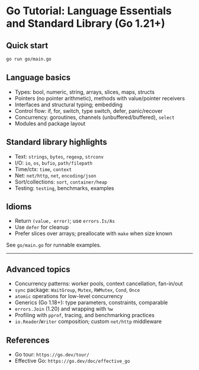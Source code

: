 # Go Tutorial: Language Essentials and Standard Library (Go 1.21+)

## Quick start

```bash
go run go/main.go
```

## Language basics

- Types: bool, numeric, string, arrays, slices, maps, structs
- Pointers (no pointer arithmetic), methods with value/pointer receivers
- Interfaces and structural typing; embedding
- Control flow: if, for, switch, type switch, defer, panic/recover
- Concurrency: goroutines, channels (unbuffered/buffered), `select`
- Modules and package layout

## Standard library highlights

- Text: `strings`, `bytes`, `regexp`, `strconv`
- I/O: `io`, `os`, `bufio`, `path/filepath`
- Time/ctx: `time`, `context`
- Net: `net/http`, `net`, `encoding/json`
- Sort/collections: `sort`, `container/heap`
- Testing: `testing`, benchmarks, examples

## Idioms

- Return `(value, error)`; use `errors.Is/As`
- Use `defer` for cleanup
- Prefer slices over arrays; preallocate with `make` when size known

See `go/main.go` for runnable examples.

---

## Advanced topics

- Concurrency patterns: worker pools, context cancellation, fan-in/out
- `sync` package: `WaitGroup`, `Mutex`, `RWMutex`, `Cond`, `Once`
- `atomic` operations for low-level concurrency
- Generics (Go 1.18+): type parameters, constraints, comparable
- `errors.Join` (1.20) and wrapping with `%w`
- Profiling with `pprof`, tracing, and benchmarking practices
- `io.Reader`/`Writer` composition; custom `net/http` middleware

## References

- Go tour: `https://go.dev/tour/`
- Effective Go: `https://go.dev/doc/effective_go`